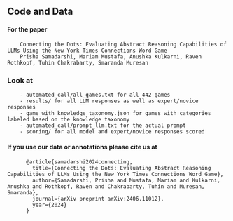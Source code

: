 ## Code and Data 
#### For the paper

        Connecting the Dots: Evaluating Abstract Reasoning Capabilities of LLMs Using the New York Times Connections Word Game
        Prisha Samadarshi, Mariam Mustafa, Anushka Kulkarni, Raven Rothkopf, Tuhin Chakrabarty, Smaranda Muresan

### Look at 

        - automated_call/all_games.txt for all 442 games
        - results/ for all LLM responses as well as expert/novice responses
        - game_with_knowledge_taxonomy.json for games with categories labeled based on the knowledge taxonomy
        - automated_call/prompt_llm.txt for the actual prompt
        - scoring/ for all model and expert/novice responses scored 

#### If you use our data or annotations please cite us at

          @article{samadarshi2024connecting,
            title={Connecting the Dots: Evaluating Abstract Reasoning Capabilities of LLMs Using the New York Times Connections Word Game},
            author={Samadarshi, Prisha and Mustafa, Mariam and Kulkarni, Anushka and Rothkopf, Raven and Chakrabarty, Tuhin and Muresan, Smaranda},
            journal={arXiv preprint arXiv:2406.11012},
            year={2024}
          }
